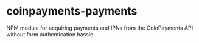 # coinpayments-payments
NPM module for acquiring payments and IPNs from the CoinPayments API without form authentication hassle.
